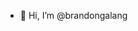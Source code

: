 - 👋 Hi, I’m @brandongalang


<!---
brandongalang/brandongalang is a ✨ special ✨ repository because its `README.md` (this file) appears on your GitHub profile.
You can click the Preview link to take a look at your changes.
--->
